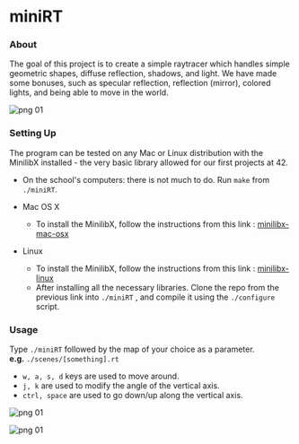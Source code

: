# miniRT
### About 
The goal of this project is to create a simple raytracer which handles simple geometric shapes, diffuse reflection, shadows, and light.
We have made some bonuses, such as specular reflection, reflection (mirror), colored lights, and being able to move in the world.

![png 01](https://i.imgur.com/NfO0uzz.png)

### Setting Up
The program can be tested on any Mac or Linux distribution with the MinilibX installed - the very basic library allowed for our first projects at 42.

* On the school's computers: there is not much to do. Run ``make`` from ``./miniRT``.

* Mac OS X
  * To install the MinilibX, follow the instructions from this link : [minilibx-mac-osx](https://github.com/dannywillems/minilibx-mac-osx)

* Linux
  * To install the MinilibX, follow the instructions from this link : [minilibx-linux](https://github.com/42Paris/minilibx-linux)
  * After installing all the necessary libraries. Clone the repo from the previous link into ``./miniRT`` , and compile it using the ``./configure`` script.

### Usage
Type ``./miniRT`` followed by the map of your choice as a parameter.\
    **e.g.** ``./scenes/[something].rt``

* ``w, a, s, d`` keys are used to move around.
* ``j, k`` are used to modify the angle of the vertical axis.
* ``ctrl, space`` are used to go down/up along the vertical axis.

![png 01](https://i.imgur.com/LTKtaF3.png)
 
![png 01](https://i.imgur.com/jOZw1jK.png)
